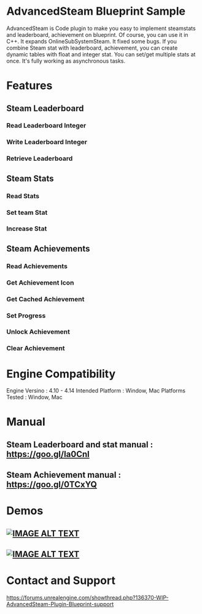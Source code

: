# AdvancedSteam Blueprint Sample
AdvancedSteam is Code plugin to make you easy to implement steamstats and leaderboard, achievement on blueprint. Of course, you can use it in C++. It expands OnlineSubSystemSteam. It fixed some bugs. If you combine Steam stat with leaderboard, achievement, you can create dynamic tables with float and integer stat. You can set/get multiple stats at once. It's fully working as asynchronous tasks.

# Features
## Steam Leaderboard 
### Read Leaderboard Integer 
### Write Leaderboard Integer 
### Retrieve Leaderboard 
## Steam Stats 
### Read Stats 
### Set team Stat 
### Increase Stat 
## Steam Achievements 
### Read Achievements 
### Get Achievement Icon 
### Get Cached Achievement 
### Set Progress 
### Unlock Achievement 
### Clear Achievement 

# Engine Compatibility
Engine Versino : 4.10 - 4.14 
Intended Platform : Window, Mac 
Platforms Tested : Window, Mac 
 
# Manual 
## Steam Leaderboard and stat manual : https://goo.gl/Ia0Cnl 
## Steam Achievement manual : https://goo.gl/0TCxYQ 

# Demos 
## [![IMAGE ALT TEXT](https://drive.google.com/open?id=0B2wdLTjK0qtMbU1Pd3pyZ0JJaWc)](https://www.youtube.com/watch?v=3NE9LhVD1kM) 
## [![IMAGE ALT TEXT](https://drive.google.com/open?id=0B2wdLTjK0qtMMHUtTEV2VnpNeFU)](https://www.youtube.com/watch?v=CLzoVcSP7y8) 


# Contact and Support
https://forums.unrealengine.com/showthread.php?136370-WIP-AdvancedSteam-Plugin-Blueprint-support
